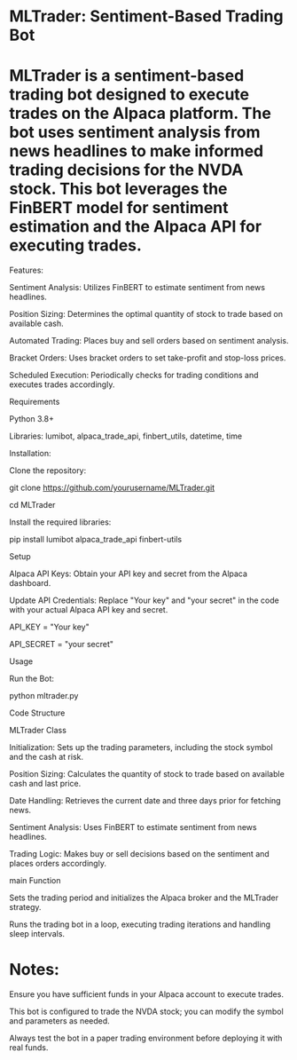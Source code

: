 # MLTrader: Sentiment-Based Trading Bot
# MLTrader is a sentiment-based trading bot designed to execute trades on the Alpaca platform. The bot uses sentiment analysis from news headlines to make informed trading decisions for the NVDA stock. This bot leverages the FinBERT model for sentiment estimation and the Alpaca API for executing trades.

Features:

Sentiment Analysis: Utilizes FinBERT to estimate sentiment from news headlines.

Position Sizing: Determines the optimal quantity of stock to trade based on available cash.

Automated Trading: Places buy and sell orders based on sentiment analysis.

Bracket Orders: Uses bracket orders to set take-profit and stop-loss prices.

Scheduled Execution: Periodically checks for trading conditions and executes trades accordingly.

Requirements

Python 3.8+

Libraries: lumibot, alpaca_trade_api, finbert_utils, datetime, time

Installation:

Clone the repository:


git clone https://github.com/yourusername/MLTrader.git

cd MLTrader

Install the required libraries:


pip install lumibot alpaca_trade_api finbert-utils

Setup

Alpaca API Keys: Obtain your API key and secret from the Alpaca dashboard.

Update API Credentials: Replace "Your key" and "your secret" in the code with your actual Alpaca API key and secret.


API_KEY = "Your key"

API_SECRET = "your secret"

Usage

Run the Bot:

python mltrader.py

Code Structure

MLTrader Class

Initialization: Sets up the trading parameters, including the stock symbol and the cash at risk.

Position Sizing: Calculates the quantity of stock to trade based on available cash and last price.

Date Handling: Retrieves the current date and three days prior for fetching news.

Sentiment Analysis: Uses FinBERT to estimate sentiment from news headlines.

Trading Logic: Makes buy or sell decisions based on the sentiment and places orders accordingly.

main Function

Sets the trading period and initializes the Alpaca broker and the MLTrader strategy.

Runs the trading bot in a loop, executing trading iterations and handling sleep intervals.

# Notes: 

Ensure you have sufficient funds in your Alpaca account to execute trades.

This bot is configured to trade the NVDA stock; you can modify the symbol and parameters as needed.

Always test the bot in a paper trading environment before deploying it with real funds.
